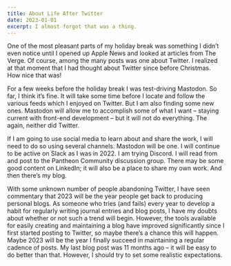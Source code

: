 ```yaml
---
title: About Life After Twitter
date: 2023-01-01
excerpt: I almost forgot that was a thing.
---
```

<span class="dropcap">O</span>ne of the most pleasant parts of my holiday break was something I didn’t even notice until I opened up Apple News and looked at articles from The Verge. Of course, among the many posts was one about Twitter. I realized at that moment that I had thought about Twitter since before Christmas. How nice that was!

For a few weeks before the holiday break I was test-driving Mastodon. So far, I think it’s fine. It will take some time before I locate and follow the various feeds which I enjoyed on Twitter. But I am also finding some new ones. Mastodon will allow me to accomplish some of what I want – staying current with front-end development – but it will not do everything. The again, neither did Twitter.

If I am going to use social media to learn about and share the work, I will need to do so using several channels. Mastodon will be one. I will continue to be active on Slack as I was in 2022. I am trying Discord. I will read from and post to the Pantheon Community discussion group. There may be some good content on LinkedIn; it will also be a place to share my own work. And then there’s my blog.

With some unknown number of people abandoning Twitter, I have seen commentary that 2023 will be the year people get back to producing personal blogs. As someone who tries (and fails) every year to develop a habit for regularly writing journal entries and blog posts, I have my doubts about whether or not such a trend will begin. However, the tools available for easily creating and maintaining a blog have improved significantly since I first started posting to Twitter, so maybe there’s a chance this will happen. Maybe 2023 will be the year I finally succeed in maintaining a regular cadence of posts. My last blog post was 11 months ago – it will be easy to do better than that. However, I should try to set some realistic expectations. 